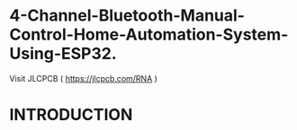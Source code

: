 # 4-Channel-Bluetooth-Manual-Control-Home-Automation-System-Using-ESP32.
Visit JLCPCB ( https://jlcpcb.com/RNA )

# INTRODUCTION
